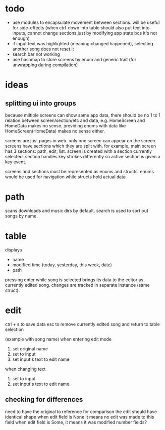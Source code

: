 # todo

- use modules to encapsulate movement between sections. will be useful for side-effects (when ctrl-down into table should also put text into inputs, cannot change sections just by modifying app state bcs it's not enough)
- if input text was highlighted (meaning changed happened), selecting another song does not reset it
- search bar not working
- use hashmap to store screens by enum and generic trait (for unwrapping during compilation)

<!-- -->

<!--
screen: main
********** **********
*  path  * *  edit  *
********** *        *
********** *        *
*  list  * *        *
*        * *        *
*        * *        *
********** **********
-->

# ideas

## splitting ui into groups

because miltiple screens can show same app data, there should be no 1 to 1 relation between screen/section/etc and data, e.g. HomeScreen and HomeData makes no sense. providing enums with data like HomeScreen(HomeData) makes no sense either.

screens are just pages in web. only one screen can appear on the screen. screens have sections which they are split with. for example, main screen has 3 sections: path, edit, list. screen is created with a section currently selected. section handles key strokes differently so active section is given a key event.

screens and sections must be represented as enums and structs. enums would be used for navigation while structs hold actual data

# path

scans downloads and music dirs by default. search is used to sort out songs by name.

# table

displays

- name
- modified time (today, yesterday, this week, date)
- path

pressing enter while song is selected brings its data to the editor as currently edited song. changes are tracked in separate instance (same struct).

# edit

<!-- edited version only exists if currently edited song exists, meaning edits must be part of currently edited song -->

ctrl + s to save data
esc to remove currently edited song and return to table selection

(example with song name) when entering edit mode

1. set original name
2. set to input
3. set input's text to edit name

when changing text

1. set to input
2. set input's text to edit name

## checking for differences

need to have the original to reference for comparison
the edit should have identical shape
when edit field is None it means no edit was made to this field
when edit field is Some, it means it was modified
number fields?
